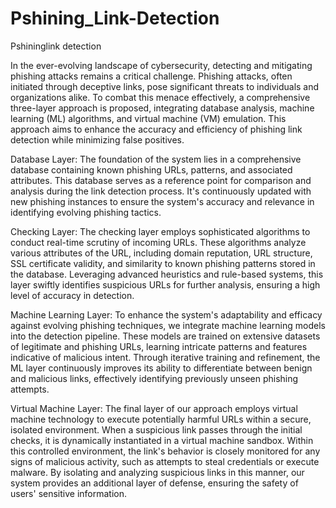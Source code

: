 # Pshining_Link-Detection
Pshininglink detection

In the ever-evolving landscape of cybersecurity, detecting and mitigating phishing attacks remains a critical challenge. Phishing attacks, often initiated through deceptive links, pose significant threats to individuals and organizations alike. 
To combat this menace effectively, a comprehensive three-layer approach is proposed, integrating database analysis, machine learning (ML) algorithms, and virtual machine (VM) emulation.
This approach aims to enhance the accuracy and efficiency of phishing link detection while minimizing false positives.

Database Layer:
The foundation of the system lies in a comprehensive database containing known phishing URLs, patterns, and associated attributes. 
This database serves as a reference point for comparison and analysis during the link detection process.
It's continuously updated with new phishing instances to ensure the system's accuracy and relevance in identifying evolving phishing tactics.

Checking Layer:
The checking layer employs sophisticated algorithms to conduct real-time scrutiny of incoming URLs. These algorithms analyze various attributes of the URL, including domain reputation, URL structure, SSL certificate validity, and similarity to known phishing patterns stored in the database. 
Leveraging advanced heuristics and rule-based systems, this layer swiftly identifies suspicious URLs for further analysis, ensuring a high level of accuracy in detection.

Machine Learning Layer:
To enhance the system's adaptability and efficacy against evolving phishing techniques, we integrate machine learning models into the detection pipeline. 
These models are trained on extensive datasets of legitimate and phishing URLs, learning intricate patterns and features indicative of malicious intent.
Through iterative training and refinement, the ML layer continuously improves its ability to differentiate between benign and malicious links, effectively identifying previously unseen phishing attempts.

Virtual Machine Layer:
The final layer of our approach employs virtual machine technology to execute potentially harmful URLs within a secure, isolated environment. When a suspicious link passes through the initial checks, it is dynamically instantiated in a virtual machine sandbox. Within this controlled environment, the link's behavior is closely monitored for any signs of malicious activity, such as attempts to steal credentials or execute malware. By isolating and analyzing suspicious links in this manner, our system provides an additional layer of defense, ensuring the safety of users' sensitive information.

